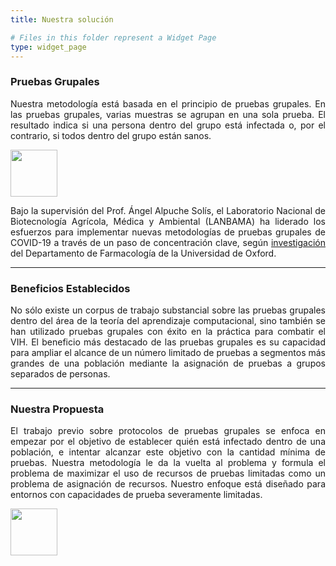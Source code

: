 ```yaml
---
title: Nuestra solución

# Files in this folder represent a Widget Page
type: widget_page
---
```


<h3>Pruebas Grupales</h3>

<p style='text-align: justify'>Nuestra metodología está basada en el principio de pruebas grupales. En las pruebas grupales, varias muestras se agrupan en una sola prueba. El resultado indica si una persona dentro del grupo está infectada o, por el contrario, si todos dentro del grupo están sanos.</p>

<img src='../uploads/pruebasgrupales.png' height="75"/>

<p style='text-align: justify'>Bajo la supervisión del Prof. Ángel Alpuche Solís, el Laboratorio Nacional de Biotecnología Agrícola, Médica y Ambiental (LANBAMA) ha liderado los esfuerzos para implementar nuevas metodologías de pruebas grupales de COVID-19 a través de un paso de concentración clave, según <a href='https://academic.oup.com/clinchem/article/67/5/797/6211384?login=true' target='_blank'>investigación</a> del Departamento de Farmacología de la Universidad de Oxford.</p>

<hr>

<h3>Beneficios Establecidos</h3>

<p style='text-align: justify'>No sólo existe un corpus de trabajo substancial sobre las pruebas grupales dentro del área de la teoría del aprendizaje computacional, sino también se han utilizado pruebas grupales con éxito en la práctica para combatir el VIH. El beneficio más destacado de las pruebas grupales es su capacidad para ampliar el alcance de un número limitado de pruebas a segmentos más grandes de una población mediante la asignación de pruebas a grupos separados de personas.</p>

<hr>

<h3>Nuestra Propuesta</h3>

<p style='text-align: justify'>El trabajo previo sobre protocolos de pruebas grupales se enfoca en empezar por el objetivo de establecer quién está infectado dentro de una población, e intentar alcanzar este objetivo con la cantidad mínima de pruebas. Nuestra metodología le da la vuelta al problema y formula el problema de maximizar el uso de recursos de pruebas limitadas como un problema de asignación de recursos. Nuestro enfoque está diseñado para entornos con capacidades de prueba severamente limitadas.</p>

<img src='../uploads/steps.png' height="75"/>
